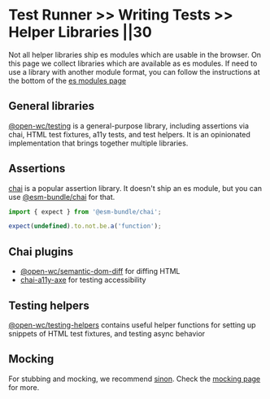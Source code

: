 # Test Runner >> Writing Tests >> Helper Libraries ||30

Not all helper libraries ship es modules which are usable in the browser. On this page we collect libraries which are available as es modules. If need to use a library with another module format, you can follow the instructions at the bottom of the [es modules page](../../../guides/going-buildless/es-modules.md)

## General libraries

[@open-wc/testing](https://github.com/open-wc/open-wc/tree/master/packages/testing) is a general-purpose library, including assertions via chai, HTML test fixtures, a11y tests, and test helpers. It is an opinionated implementation that brings together multiple libraries.

## Assertions

[chai](https://www.npmjs.com/package/chai) is a popular assertion library. It doesn't ship an es module, but you can use [@esm-bundle/chai](https://www.npmjs.com/package/@esm-bundle/chai) for that.

```js
import { expect } from '@esm-bundle/chai';

expect(undefined).to.not.be.a('function');
```

## Chai plugins

- [@open-wc/semantic-dom-diff](https://www.npmjs.com/package/@open-wc/semantic-dom-diff) for diffing HTML
- [chai-a11y-axe](https://www.npmjs.com/package/chai-a11y-axe) for testing accessibility

## Testing helpers

[@open-wc/testing-helpers](https://www.npmjs.com/package/@open-wc/testing-helpers) contains useful helper functions for setting up snippets of HTML test fixtures, and testing async behavior

## Mocking

For stubbing and mocking, we recommend [sinon](https://www.npmjs.com/package/sinon). Check the [mocking page](./mocking.md) for more.
